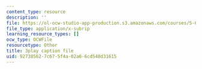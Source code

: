 ```yaml
---
content_type: resource
description: ''
file: https://ol-ocw-studio-app-production.s3.amazonaws.com/courses/5-61-physical-chemistry-fall-2017/927385627c675f4a02a66cd548d31615_TEMQhpsGFg.srt
file_type: application/x-subrip
learning_resource_types: []
ocw_type: OCWFile
resourcetype: Other
title: 3play caption file
uid: 92738562-7c67-5f4a-02a6-6cd548d31615
---
```

